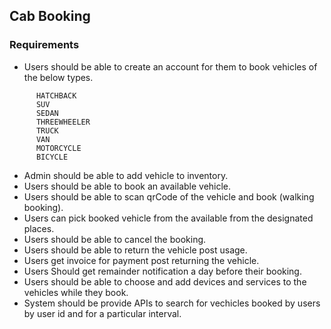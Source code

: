 ## Cab Booking

### Requirements
- Users should be able to create an account for them to book vehicles of the below types.
```aidl
      HATCHBACK
      SUV
      SEDAN
      THREEWHEELER
      TRUCK
      VAN
      MOTORCYCLE
      BICYCLE
```

- Admin should be able to add vehicle to inventory. 
- Users should be able to book an available vehicle. 
- Users should be able to scan qrCode of the vehicle and book (walking booking). 
- Users can pick booked vehicle from the available from the designated places. 
- Users should be able to cancel the booking. 
- Users should be able to return the vehicle post usage. 
- Users get invoice for payment post returning the vehicle. 
- Users Should get remainder notification a day before their booking. 
- Users should be able to choose and add devices and services to the vehicles while they book. 
- System should be provide APIs to search for vechicles booked by users by user id and for a particular interval.